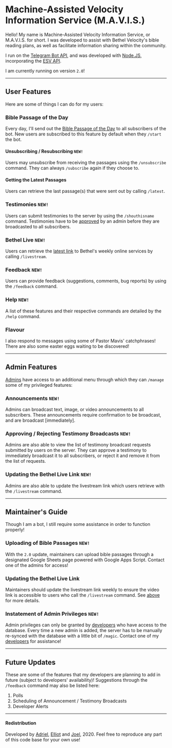 # Machine-Assisted Velocity Information Service (M.A.V.I.S.)

Hello! My name is Machine-Assisted Velocity Information Service, or M.A.V.I.S. for short. I was developed to assist with Bethel Velocity's bible reading plans, as well as facilitate information sharing within the community.

I run on the [Telegram Bot API](https://core.telegram.org/bots/api), and was developed with [Node.JS](https://nodejs.org/en/), incorporating the [ESV API](https://api.esv.org/).

I am currently running on version `2.0`!

---
## User Features
Here are some of things I can do for my users:

### Bible Passage of the Day
Every day, I'll send out the [Bible Passage of the Day](#uploading-of-bible-passages-new) to all subscribers of the bot. New users are subscribed to this feature by default when they `/start` the bot. 
#### Unsubscribing / Resubscribing `NEW!`
Users may unsubscribe from receiving the passages using the 
`/unsubscribe` command. They can always `/subscribe` again if they choose to.
#### Getting the Latest Passages
Users can retrieve the last passage(s) that were sent out by calling `/latest`.

### Testimonies `NEW!`
Users can submit testimonies to the server by using the `/shouthisname` command. Testimonies have to be [approved](#approving--rejecting-testimony-broadcasts-new) by an admin before they are broadcasted to all subscribers.

### Bethel Live `NEW!`
Users can retrieve the [latest link](#updating-the-bethel-live-link-new) to Bethel's weekly online services by calling `/livestream`.

### Feedback `NEW!`
Users can provide feedback (suggestions, comments, bug reports) by using the `/feedback` command.

### Help `NEW!`
A list of these features and their respective commands are detailed by the `/help` command.

### Flavour
I also respond to messages using some of Pastor Mavis' catchphrases! There are also some easter eggs waiting to be discovered!

---
## Admin Features
[Admins](#instatement-of-admin-privileges-new) have access to an additional menu through which they can `/manage` some of my privileged features:

### Announcements `NEW!`
Admins can broadcast text, image, or video announcements to all subscribers. These announcements require confirmation to be broadcast, and are broadcast [immediately].

### Approving / Rejecting Testimony Broadcasts `NEW!`
Admins are also able to view the list of testimony broadcast requests submitted by users on the server. They can approve a testimony to immediately broadcast it to all subscribers, or reject it and remove it from the list of requests.

### Updating the Bethel Live Link `NEW!`
Admins are also able to update the livestream link which users retrieve with the `/livestream` command.

---
## Maintainer's Guide
Though I am a bot, I still require some assistance in order to function properly!

### Uploading of Bible Passages `NEW!`
With the `2.0` update, maintainers can upload bible passages through a designated Google Sheets page powered with Google Apps Script. Contact one of the admins for access!

### Updating the Bethel Live Link
Maintainers should update the livestream link weekly to ensure the video link is accessible to users who call the `/livestream` command. See [above](#updating-the-bethel-live-link-new) for more details.

### Instatement of Admin Privileges `NEW!`
Admin privileges can only be granted by [developers](#redistribution) who have access to the database. Every time a new admin is added, the server has to be manually re-synced with the database with a little bit of `/magic`. Contact one of my [developers](#redistribution) for assistance!

---
## Future Updates
These are some of the features that my developers are planning to add in future (subject to developers' availability)! Suggestions through the `/feedback` command may also be listed here:

1. Polls
2. Scheduling of Announcement / Testimony Broadcasts
3. Developer Alerts

---
#### Redistribution
Developed by [Adriel](https://github.com/ad-s2dios), [Elliot](https://github.com/elliotmoose) and [Joel](https://github.com/lywjoel), 2020. Feel free to reproduce any part of this code base for your own use!
